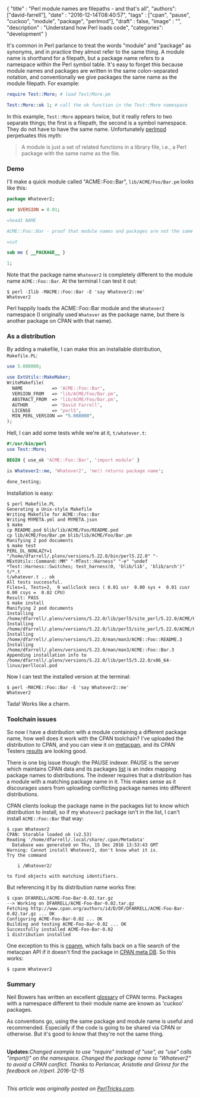
  {
    "title"  : "Perl module names are filepaths - and that's all",
    "authors": ["david-farrell"],
    "date"   : "2016-12-14T08:40:57",
    "tags"   : ["cpan", "pause", "cuckoo", "module", "package", "perlmod"],
    "draft"  : false,
    "image"  : "",
    "description" : "Understand how Perl loads code",
    "categories": "development"
  }

It's common in Perl parlance to treat the words "module" and "package" as synonyms, and in practice they almost refer to the same thing. A module name is shorthand for a filepath, but a package name refers to a namespace within the Perl symbol table. It's easy to forget this because module names and packages are written in the same colon-separated notation, and conventionally we give packages the same name as the module filepath. For example:

```perl
require Test::More; # load Test/More.pm

Test::More::ok 1; # call the ok function in the Test::More namespace
```

In this example, `Test::More` appears twice, but it really refers to two separate things; the first is a filepath, the second is a symbol namespace. They do not have to have the same name. Unfortunately [perlmod](http://perldoc.perl.org/perlmod.html) perpetuates this myth:

> A module is just a set of related functions in a library file, i.e., a
> Perl package with the same name as the file.
>

### Demo

I'll make a quick module called "ACME::Foo::Bar", `lib/ACME/Foo/Bar.pm` looks like this:

```perl
package Whatever2;

our $VERSION = 0.01;

=head1 NAME

ACME::Foo::Bar - proof that module names and packages are not the same

=cut

sub me { __PACKAGE__ }

1;
```

Note that the package name `Whatever2` is completely different to the module name `ACME::Foo::Bar`. At the terminal I can test it out:

    $ perl -Ilib -MACME::Foo::Bar -E 'say Whatever2::me'
    Whatever2

Perl happily loads the ACME::Foo::Bar module and the `Whatever2` namespace (I originally used `Whatever` as the package name, but there is another package on CPAN with that name).

### As a distribution

By adding a makefile, I can make this an installable distribution, `Makefile.PL`:

```perl
use 5.008000;

use ExtUtils::MakeMaker;
WriteMakefile(
  NAME           => 'ACME::Foo::Bar',
  VERSION_FROM   => 'lib/ACME/Foo/Bar.pm',
  ABSTRACT_FROM  => 'lib/ACME/Foo/Bar.pm',
  AUTHOR         => 'David Farrell',
  LICENSE        => 'perl5',
  MIN_PERL_VERSION => "5.008000",
);
```

Hell, I can add some tests while we're at it, `t/whatever.t`:

```perl
#!/usr/bin/perl
use Test::More;

BEGIN { use_ok 'ACME::Foo::Bar', 'import module' }

is Whatever2::me, 'Whatever2', 'me() returns package name';

done_testing;
```

Installation is easy:

    $ perl Makefile.PL
    Generating a Unix-style Makefile
    Writing Makefile for ACME::Foo::Bar
    Writing MYMETA.yml and MYMETA.json
    $ make
    cp README.pod blib/lib/ACME/Foo/README.pod
    cp lib/ACME/Foo/Bar.pm blib/lib/ACME/Foo/Bar.pm
    Manifying 2 pod documents
    $ make test
    PERL_DL_NONLAZY=1 "/home/dfarrell/.plenv/versions/5.22.0/bin/perl5.22.0" "-MExtUtils::Command::MM" "-MTest::Harness" "-e" "undef *Test::Harness::Switches; test_harness(0, 'blib/lib', 'blib/arch')" t/*.t
    t/whatever.t .. ok
    All tests successful.
    Files=1, Tests=2,  0 wallclock secs ( 0.01 usr  0.00 sys +  0.01 cusr  0.00 csys =  0.02 CPU)
    Result: PASS
    $ make install
    Manifying 2 pod documents
    Installing /home/dfarrell/.plenv/versions/5.22.0/lib/perl5/site_perl/5.22.0/ACME/Foo/Bar.pm
    Installing /home/dfarrell/.plenv/versions/5.22.0/lib/perl5/site_perl/5.22.0/ACME/Foo/README.pod
    Installing /home/dfarrell/.plenv/versions/5.22.0/man/man3/ACME::Foo::README.3
    Installing /home/dfarrell/.plenv/versions/5.22.0/man/man3/ACME::Foo::Bar.3
    Appending installation info to /home/dfarrell/.plenv/versions/5.22.0/lib/perl5/5.22.0/x86_64-linux/perllocal.pod

Now I can test the installed version at the terminal:

    $ perl -MACME::Foo::Bar -E 'say Whatever2::me'
    Whatever2

Tada! Works like a charm.

### Toolchain issues

So now I have a distribution with a module containing a different package name, how well does it work with the CPAN toolchain? I've uploaded the distribution to CPAN, and you can view it on [metacpan](https://metacpan.org/pod/release/DFARRELL/ACME-Foo-Bar-0.02/lib/ACME/Foo/Bar.pm), and its CPAN Testers [results](http://www.cpantesters.org/distro/A/ACME-Foo-Bar.html?oncpan=1&distmat=1&version=0.02&grade=2) are looking good.

There is one big issue though: the PAUSE indexer. PAUSE is the server which maintains CPAN data and its packages [list](https://cpan.metacpan.org/modules/02packages.details.txt) is an index mapping package names to distributions. The indexer requires that a distribution has a module with a matching package name in it. This makes sense as it discourages users from uploading conflicting package names into different distributions.

CPAN clients lookup the package name in the packages list to know which distribution to install, so if my `Whatever2` package isn't in the list, I can't install `ACME::Foo::Bar` that way:

    $ cpan Whatever2
    CPAN: Storable loaded ok (v2.53)
    Reading '/home/dfarrell/.local/share/.cpan/Metadata'
      Database was generated on Thu, 15 Dec 2016 13:53:43 GMT
    Warning: Cannot install Whatever2, don't know what it is.
    Try the command

        i /Whatever2/

    to find objects with matching identifiers.

But referencing it by its distribution name works fine:

    $ cpan DFARRELL/ACME-Foo-Bar-0.02.tar.gz
    --> Working on DFARRELL/ACME-Foo-Bar-0.02.tar.gz
    Fetching http://www.cpan.org/authors/id/D/DF/DFARRELL/ACME-Foo-Bar-0.02.tar.gz ... OK
    Configuring ACME-Foo-Bar-0.02 ... OK
    Building and testing ACME-Foo-Bar-0.02 ... OK
    Successfully installed ACME-Foo-Bar-0.02
    1 distribution installed

One exception to this is [cpanm](https://metacpan.org/pod/App::cpanminus), which falls back on a file search of the metacpan API if it doesn't find the package in [CPAN meta DB](http://cpanmetadb.plackperl.org/). So this works:

    $ cpanm Whatever2

### Summary

Neil Bowers has written an excellent [glossary](http://neilb.org/2015/09/05/cpan-glossary.html#cuckoo-package) of CPAN terms. Packages with a namespace different to their module name are known as 'cuckoo' packages.

As conventions go, using the same package and module name is useful and recommended. Especially if the code is going to be shared via CPAN or otherwise. But it's good to know that they're not the same thing.

<br>**Updates**:*Changed example to use "require" instead of "use", as "use" calls "import()" on the namespace. Changed the package name to "Whatever2" to avoid a CPAN conflict. Thanks to Perlancar, Aristotle and Grinnz for the feedback on /r/perl. 2016-12-15*

\
*This article was originally posted on [PerlTricks.com](http://perltricks.com).*
